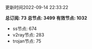 更新时间2022-09-14 22:33:22

**总订阅: 73**
**总节点: 3499**
**有效节点: 1032**
- ss节点: 674
- v2ray节点: 283
- trojan节点: 75
